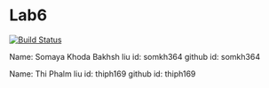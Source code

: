 # Lab6
[![Build Status](https://travis-ci.org/somkh364/Lab6.svg?branch=master)](https://travis-ci.org/somkh364/Lab6)

Name: Somaya Khoda Bakhsh 
liu id: somkh364
github id: somkh364

Name: Thi Phalm
liu id: thiph169
github id: thiph169

